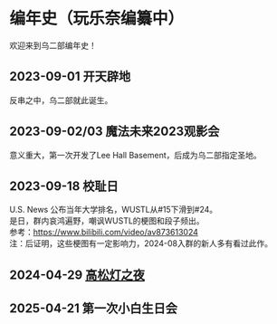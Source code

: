 # 编年史（玩乐奈编纂中）

欢迎来到乌二部编年史！

## **2023-09-01** 开天辟地

反串之中，乌二部就此诞生。

## **2023-09-02/03** 魔法未来2023观影会

意义重大，第一次开发了Lee Hall Basement，后成为乌二部指定圣地。

## **2023-09-18** 校耻日

U.S. News 公布当年大学排名，WUSTL从#15下滑到#24。\
是日，群内哀鸿遍野，嘲讽WUSTL的梗图和段子频出。\
参考：https://www.bilibili.com/video/av873613024 \
注：后证明，这些梗图有一定影响力，2024-08入群的新人多有看过此作。

## **2024-04-29** [高松灯之夜](../02-术语词典/高松灯之夜.md)

## **2025-04-21** 第一次小白生日会
